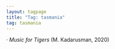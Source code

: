 ```yaml
---
layout: tagpage
title: "Tag: tasmania"
tag: tasmania
---
```

· <em>Music for Tigers</em> (M. Kadarusman, 2020)</br>
